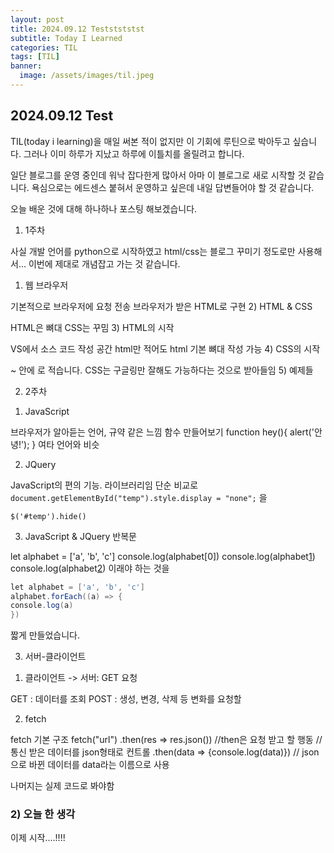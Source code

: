 ```yaml
---
layout: post
title: 2024.09.12 Teststststst
subtitle: Today I Learned
categories: TIL
tags: [TIL]
banner:
  image: /assets/images/til.jpeg
---
```


## 2024.09.12 Test

TIL(today i learning)을 매일 써본 적이 없지만 이 기회에 루틴으로 박아두고 싶습니다. 그러나 이미 하루가 지났고 하루에 이틀치를 올릴려고 합니다.



일단 블로그를 운영 중인데 워낙 잡다한게 많아서 아마 이 블로그로 새로 시작할 것 같습니다. 욕심으로는 에드센스 붙혀서 운영하고 싶은데 내일 답변들어야 할 것 같습니다.



오늘 배운 것에 대해 하나하나 포스팅 해보겠습니다.


1. 1주차


사실 개발 언어를 python으로 시작하였고 html/css는 블로그 꾸미기 정도로만 사용해서... 이번에 제대로 개념잡고 가는 것 같습니다.



1) 웹 브라우저

기본적으로 브라우저에 요청 전송
브라우저가 받은 HTML로 구현
2) HTML & CSS

HTML은 뼈대
CSS는 꾸밈
3) HTML의 시작

VS에서 소스 코드 작성 공간 html만 적어도 html 기본 뼈대 작성 가능
4) CSS의 시작

<head> ~ </head> 안에 <style> ~ </style> 로 적습니다.
CSS는 구글링만 잘해도 가능하다는 것으로 받아들임
5) 예제들






2. 2주차


1) JavaScript

브라우저가 알아듣는 언어, 규약 같은 느낌
함수 만들어보기
function hey(){
alert('안녕!');
}
여타 언어와 비슷



2) JQuery

JavaScript의 편의 기능. 라이브러리임
단순 비교로
`document.getElementById("temp").style.display = "none";`
을

`$('#temp').hide()`


3) JavaScript & JQuery 반복문

let alphabet = ['a', 'b', 'c']
console.log(alphabet[0])
console.log(alphabet[1])
console.log(alphabet[2])
이래야 하는 것을
```java
let alphabet = ['a', 'b', 'c']
alphabet.forEach((a) => {
console.log(a)
})
```

짧게 만들었습니다.



3. 서버-클라이언트


1) 클라이언트 -> 서버: GET 요청

GET : 데이터를 조회
POST : 생성, 변경, 삭제 등 변화를 요청할


2) fetch

fetch 기본 구조
fetch("url")
.then(res => res.json())   //then은 요청 받고 할 행동 //통신 받은 데이터를 json형태로 컨트롤
.then(data => {console.log(data)}) // json으로 바뀐 데이터를 data라는 이름으로 사용


나머지는 실제 코드로 봐야함


### 2) 오늘 한 생각

이제 시작....!!!!

[1]: https://daringfireball.net/projects/markdown/
[2]: https://www.fileformat.info/info/unicode/char/2163/index.htm
[3]: https://www.markitdown.net/
[4]: https://daringfireball.net/projects/markdown/basics
[5]: https://daringfireball.net/projects/markdown/syntax
